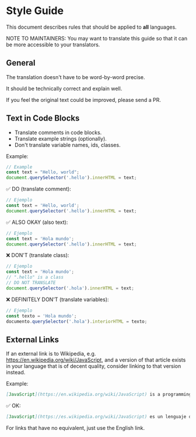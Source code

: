 # Style Guide

This document describes rules that should be applied to **all** languages.

NOTE TO MAINTAINERS: You may want to translate this guide so that it can be more accessible to your translators.

## General

The translation doesn't have to be word-by-word precise.

It should be technically correct and explain well.

If you feel the original text could be improved, please send a PR.

## Text in Code Blocks

- Translate comments in code blocks.
- Translate example strings (optionally).
- Don't translate variable names, ids, classes.

Example:

```js
// Example
const text = "Hello, world";
document.querySelector('.hello').innerHTML = text;
```

✅ DO (translate comment):

```js
// Ejemplo
const text = 'Hello, world';
document.querySelector('.hello').innerHTML = text;
```

✅ ALSO OKAY (also text):

```js
// Ejemplo
const text = 'Hola mundo';
document.querySelector('.hello').innerHTML = text;
```

❌ DON'T (translate class):

```js
// Ejemplo
const text = 'Hola mundo';
// ".hello" is a class
// DO NOT TRANSLATE
document.querySelector('.hola').innerHTML = text;
```

❌ DEFINITELY DON'T (translate variables):

```js
// Ejemplo
const texto = 'Hola mundo';
documento.querySelector('.hola').interiorHTML = texto;
```

## External Links

If an external link is to Wikipedia, e.g. <https://en.wikipedia.org/wiki/JavaScript>, and a version of that article exists in your language that is of decent quality, consider linking to that version instead.

Example:

```md
[JavaScript](https://en.wikipedia.org/wiki/JavaScript) is a programming language.
```

✅ OK:

```md
[JavaScript](https://es.wikipedia.org/wiki/JavaScript) es un lenguaje de programación.
```

For links that have no equivalent, just use the English link.

